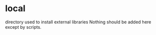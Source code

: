 local
===============

directory used to install external libraries
Nothing should be added here except by scripts.
